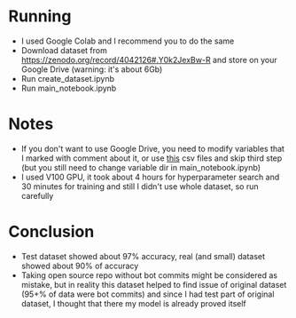 # Running
- I used Google Colab and I recommend you to do the same
- Download dataset from https://zenodo.org/record/4042126#.Y0k2JexBw-R and store on your Google Drive (warning: it's about 6Gb)
- Run create_dataset.ipynb
- Run main_notebook.ipynb
# Notes
- If you don't want to use Google Drive, you need to modify variables that I marked with comment about it, or use [this](https://drive.google.com/drive/folders/1MZVLAzaFIKuG3oGrUtkIPiVFVfM1EcPS?usp=sharing) csv files and skip third step (but you still need to change variable dir in main_notebook.ipynb)
- I used V100 GPU, it took about 4 hours for hyperparameter search and 30 minutes for training and still I didn't use whole dataset, so run carefully
# Conclusion
- Test dataset showed about 97% accuracy, real (and small) dataset showed about 90% of accuracy
- Taking open source repo without bot commits might be considered as mistake, but in reality this dataset helped to find issue of original dataset (95+% of data were bot commits) and since I had test part of original dataset, I thought that there my model is already proved itself
